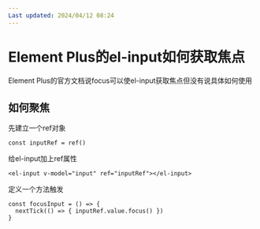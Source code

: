 ```yaml
---
Last updated: 2024/04/12 08:24
---
```

# Element Plus的el-input如何获取焦点
Element Plus的官方文档说focus可以使el-input获取焦点但没有说具体如何使用
## 如何聚焦
先建立一个ref对象
```
const inputRef = ref()
```
给el-input加上ref属性
```
<el-input v-model="input" ref="inputRef"></el-input>
```
定义一个方法触发
```
const focusInput = () => { 
  nextTick(() => { inputRef.value.focus() }) 
}
```